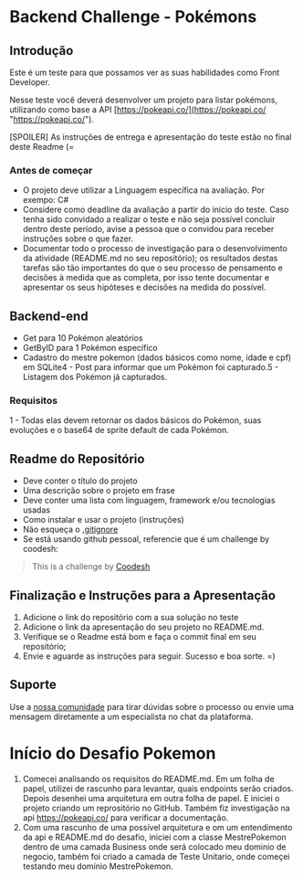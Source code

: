 # Backend Challenge - Pokémons

## Introdução

Este é um teste para que possamos ver as suas habilidades como Front Developer.

Nesse teste você deverá desenvolver um projeto para listar pokémons, utilizando como base a API [https://pokeapi.co/](https://pokeapi.co/ "https://pokeapi.co/").

[SPOILER] As instruções de entrega e apresentação do teste estão no final deste Readme (=

### Antes de começar
 
- O projeto deve utilizar a Linguagem específica na avaliação. Por exempo: C#
- Considere como deadline da avaliação a partir do início do teste. Caso tenha sido convidado a realizar o teste e não seja possível concluir dentro deste período, avise a pessoa que o convidou para receber instruções sobre o que fazer.
- Documentar todo o processo de investigação para o desenvolvimento da atividade (README.md no seu repositório); os resultados destas tarefas são tão importantes do que o seu processo de pensamento e decisões à medida que as completa, por isso tente documentar e apresentar os seus hipóteses e decisões na medida do possível.

## Backend-end

- Get para 10 Pokémon aleatórios
- GetByID para 1 Pokémon específico
- Cadastro do mestre pokemon (dados básicos como nome, idade e cpf) em SQLite4 - Post para informar que um Pokémon foi capturado.5 - Listagem dos Pokémon já capturados.
  

### Requisitos

1 - Todas elas devem retornar os dados básicos do Pokémon, suas evoluções e o base64 de sprite default de cada Pokémon.


## Readme do Repositório

- Deve conter o título do projeto
- Uma descrição sobre o projeto em frase
- Deve conter uma lista com linguagem, framework e/ou tecnologias usadas
- Como instalar e usar o projeto (instruções)
- Não esqueça o [.gitignore](https://www.toptal.com/developers/gitignore)
- Se está usando github pessoal, referencie que é um challenge by coodesh:  

>  This is a challenge by [Coodesh](https://coodesh.com/)

## Finalização e Instruções para a Apresentação

1. Adicione o link do repositório com a sua solução no teste
2. Adicione o link da apresentação do seu projeto no README.md.
3. Verifique se o Readme está bom e faça o commit final em seu repositório;
4. Envie e aguarde as instruções para seguir. Sucesso e boa sorte. =)

## Suporte

Use a [nossa comunidade](https://discord.gg/rdXbEvjsWu) para tirar dúvidas sobre o processo ou envie uma mensagem diretamente a um especialista no chat da plataforma.

# Início do Desafio Pokemon

1. Comecei analisando os requisitos do README.md. Em um folha de papel, utilizei de rascunho para levantar, quais endpoints serão criados. Depois desenhei uma arquitetura em outra folha de papel. E iniciei o projeto criando um reprositório no GitHub. Também fiz investigação na api https://pokeapi.co/ para verificar a documentação.
2. Com uma rascunho de uma possível arquitetura e om um entendimento da api e README.md do desafio, iniciei com a classe MestrePokemon dentro de uma camada Business onde será colocado meu dominio de negocio, também foi criado a camada de Teste Unitario, onde começei testando meu domínio MestrePokemon.




